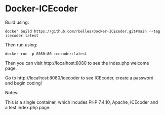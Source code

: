 # Docker-ICEcoder
Build using:

`docker build https://github.com/rbelles/Docker-ICEcoder.git#main --tag icecoder:latest`

Then run using:

`docker run -p 8080:80 icecoder:latest`

Then you can visit http://localhost:8080 to see the index.php welcome page.

Go to http://localhost:8080/icecoder to see ICEcoder, create a password and begin coding!

Notes:

This is a single container, which incudes PHP 7.4.10, Apache, ICEcoder and a test index.php page.
